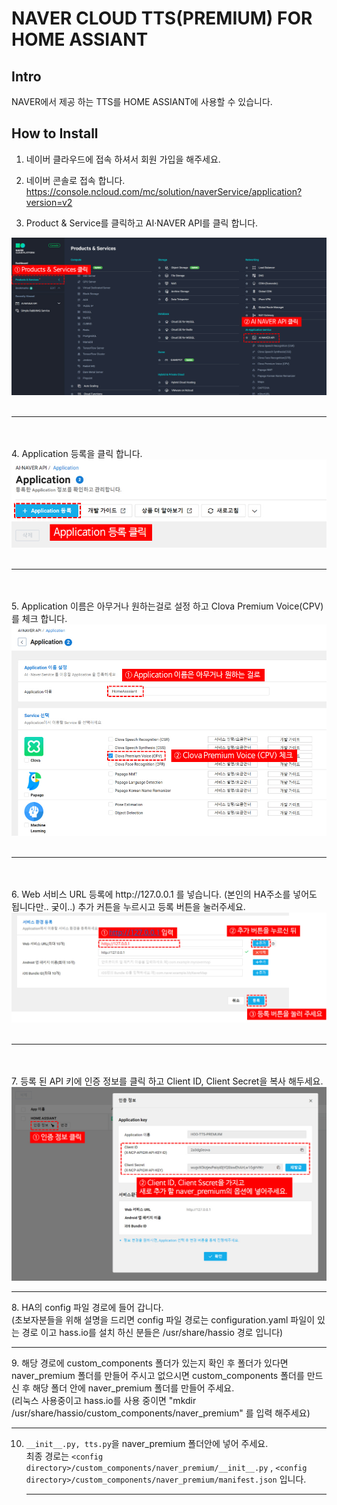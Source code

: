 # NAVER CLOUD TTS(PREMIUM) FOR HOME ASSIANT

## Intro
NAVER에서 제공 하는 TTS를 HOME ASSIANT에 사용할 수 있습니다.

## How to Install
1. 네이버 클라우드에 접속 하셔서 회원 가입을 해주세요.

2. 네이버 콘솔로 접속 합니다.
https://console.ncloud.com/mc/solution/naverService/application?version=v2


3. Product & Service를 클릭하고 AI·NAVER API를 클릭 합니다.
<img src="https://github.com/chohoo89/HomeAssiant_Componets/blob/master/image/naver_premium/1.jpg?raw=true">
<br><br><hr><br><br>
4. Application 등록을 클릭 합니다.
<img src="https://github.com/chohoo89/HomeAssiant_Componets/blob/master/image/naver_premium/2.jpg?raw=true">
<br><br><hr><br><br>
5. Application 이름은 아무거나 원하는걸로 설정 하고 Clova Premium Voice(CPV)를 체크 합니다.
<img src="https://github.com/chohoo89/HomeAssiant_Componets/blob/master/image/naver_premium/3.jpg?raw=true">
<br><br><hr><br><br>
6. Web 서비스 URL 등록에 http://127.0.0.1 를 넣습니다. (본인의 HA주소를 넣어도 됩니다만.. 궂이..) 추가 커튼을 누르시고 등록 버튼을 눌러주세요.
<img src="https://github.com/chohoo89/HomeAssiant_Componets/blob/master/image/naver_premium/4.jpg?raw=true">
<br><br><hr><br><br>
7. 등록 된 API 키에 인증 정보를 클릭 하고 Client ID, Client Secret을 복사 해두세요.
<img src="https://github.com/chohoo89/HomeAssiant_Componets/blob/master/image/naver_premium/5.jpg?raw=true">
<hr>
8. HA의 config 파일 경로에 들어 갑니다.<br>
(초보자분들을 위해 설명을 드리면 config 파일 경로는 configuration.yaml 파일이 있는 경로 이고 hass.io를 설치 하신 분들은 /usr/share/hassio 경로 입니다)<hr>
9. 해당 경로에 custom_components 폴더가 있는지 확인 후 폴더가 있다면 naver_premium 폴더를 만들어 주시고 없으시면 custom_components 폴더를 만드신 후 해당 폴더 안에 naver_premium 폴더를 만들어 주세요.<br>
(리눅스 사용중이고 hass.io를 사용 중이면 "mkdir /usr/share/hassio/custom_components/naver_premium" 를 입력 해주세요)<hr>

10. `__init__.py, tts.py`을 naver_premium 폴더안에 넣어 주세요.<br>
최종 경로는 `<config directory>/custom_components/naver_premium/__init__.py` , `<config directory>/custom_components/naver_premium/manifest.json` 입니다.<hr>
